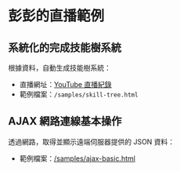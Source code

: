 # 彭彭的直播範例

## 系統化的完成技能樹系統

根據資料，自動生成技能樹系統：

- 直播網址：[YouTube 直播紀錄](https://www.youtube.com/watch?v=tAKoBulUArg)
- 範例檔案：`/samples/skill-tree.html`

## AJAX 網路連線基本操作

透過網路，取得並顯示遠端伺服器提供的 JSON 資料：

- 範例檔案：[/samples/ajax-basic.html](https://github.com/cwpeng/live-samples/blob/master/samples/ajax-basic.html)
